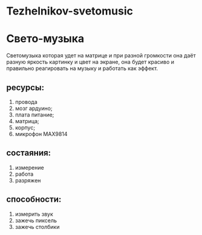 # Tezhelnikov-svetomusic
# Свето-музыка
Светомузыка которая удет на матрице и при разной громкости она даёт
разную яркость картинку и цвет на экране, она будет красиво и правильно реагировать 
 на музыку и работать как эффект.


## ресурсы:
1. провода 
2. мозг ардуино; 
3. плата питание; 
4. матрица; 
5. корпус;
6. микрофон MAX9814

## состаяния:
1. измерение
2. работа
3. разряжен




## способности:
1. измерить звук 
2. зажечь пиксель
3. зажечь столбики